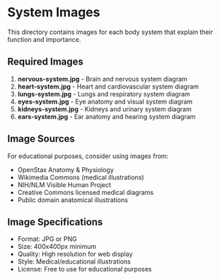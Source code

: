 # System Images

This directory contains images for each body system that explain their function and importance.

## Required Images

1. **nervous-system.jpg** - Brain and nervous system diagram
2. **heart-system.jpg** - Heart and cardiovascular system diagram  
3. **lungs-system.jpg** - Lungs and respiratory system diagram
4. **eyes-system.jpg** - Eye anatomy and visual system diagram
5. **kidneys-system.jpg** - Kidneys and urinary system diagram
6. **ears-system.jpg** - Ear anatomy and hearing system diagram

## Image Sources

For educational purposes, consider using images from:
- OpenStax Anatomy & Physiology
- Wikimedia Commons (medical illustrations)
- NIH/NLM Visible Human Project
- Creative Commons licensed medical diagrams
- Public domain anatomical illustrations

## Image Specifications

- Format: JPG or PNG
- Size: 400x400px minimum
- Quality: High resolution for web display
- Style: Medical/educational illustrations
- License: Free to use for educational purposes



